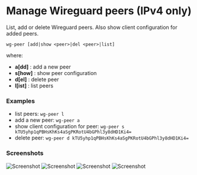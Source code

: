 # Manage Wireguard peers (IPv4 only)

List, add or delete Wireguard peers. Also show client configuration for added peers.

```
wg-peer [add|show <peer>|del <peer>|list]
```

where:
- **a[dd]**  : add a new peer
- **s[how]** : show peer configuration
- **d[el]**  : delete peer
- **l[ist]** : list peers

### Examples
- list peers: `wg-peer l`
- add a new peer: `wg-peer a`
- show client configuration for peer: `wg-peer s kTU5yhp1qPBHsKhKs4aSgPKRotU4bGPhl3y8dHD1Ki4=`
- delete peer: `wg-peer d kTU5yhp1qPBHsKhKs4aSgPKRotU4bGPhl3y8dHD1Ki4=`

### Screenshots
![Screenshot](https://images2.imgbox.com/52/1a/1bnOBlaj_o.png)
![Screenshot](https://images2.imgbox.com/0f/0a/DbVVJ3sY_o.jpg)
![Screenshot](https://images2.imgbox.com/87/04/eM1axzxl_o.png)
![Screenshot](https://images2.imgbox.com/ec/68/56dASc2J_o.png)